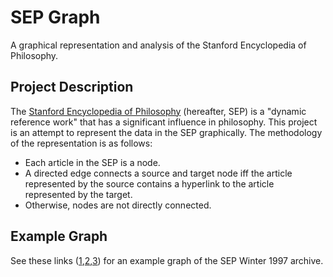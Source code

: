 # SEP Graph

A graphical representation and analysis of the Stanford Encyclopedia of Philosophy.

## Project Description

The [Stanford Encyclopedia of Philosophy][SEP] (hereafter, SEP) is a "dynamic reference work" that has a significant influence in philosophy. This project is an attempt to represent the data in the SEP graphically. The methodology of the representation is as follows:

+ Each article in the SEP is a node.
+ A directed edge connects a source and target node iff the article represented by the source contains a hyperlink to the article represented by the target.
+ Otherwise, nodes are not directly connected.

## Example Graph

See these links ([1][2],[2][2],[3][2]) for an example graph of the SEP Winter 1997 archive.

[SEP]: https://plato.stanford.edu
[1]: https://adamdedwards.github.io/sep-graph/Net1.html
[2]: https://adamdedwards.github.io/sep-graph/Net2.html
[3]: https://adamdedwards.github.io/sep-graph/Net3.html

